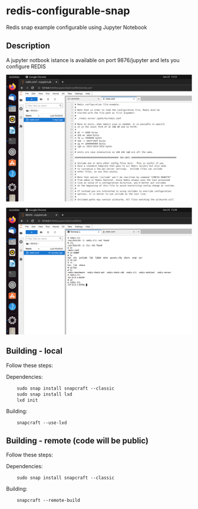 # redis-configurable-snap
Redis snap example configurable using Jupyter Notebook

## Description

A jupyter notbook istance is available on port 9876/jupyter and lets you configure REDIS

![Edit 1](/pics/pic1.png "MarineGEO logo")

![Edit 2](/pics/pic2.png "MarineGEO logo")



## Building - local

Follow these steps:

Dependencies:

        sudo snap install snapcraft --classic
        sudo snap install lxd
        lxd init

Building:

        snapcraft --use-lxd

## Building - remote (code will be public)

Follow these steps:

Dependencies:

        sudo snap install snapcraft --classic

Building:    
        
        snapcraft --remote-build

